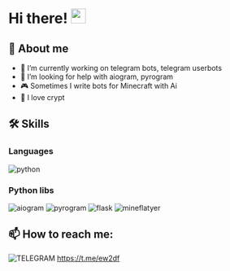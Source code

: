 # Hi there! <img src="https://media.giphy.com/media/hvRJCLFzcasrR4ia7z/giphy.gif" width="29px" height="29px">

## 📄 About me

- 🔭 I’m currently working on telegram bots, telegram userbots
- 🤔 I’m looking for help with aiogram, pyrogram
- 🎮 Sometimes I write bots for Minecraft with Ai
- 💎 I love crypt

## 🛠 Skills

### Languages

![python](https://img.shields.io/badge/Python-3776AB?style=for-the-badge&logo=python&logoColor=white)

### Python libs

![aiogram](https://img.shields.io/badge/-AIOGRAM-blue?style=for-the-badge&logo=python&logoColor=white) ![pyrogram](https://img.shields.io/badge/-PYROGRAM-blue?style=for-the-badge&logo=python&logoColor=white) ![flask](https://img.shields.io/badge/-FLASK-blue?style=for-the-badge&logo=python&logoColor=white) ![mineflatyer](https://img.shields.io/badge/-MINEFLAYER-blue?style=for-the-badge&logo=python&logoColor=white)

## 📫 How to reach me: 
![TELEGRAM](https://img.shields.io/badge/TELEGRAM-LINK-blue) https://t.me/ew2df

